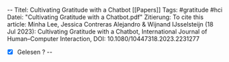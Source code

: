 --
Titel: Cultivating Gratitude with a Chatbot
[[Papers]]
Tags: #gratitude #hci 
Datei: "Cultivating Gratitude with a Chatbot.pdf"
Zitierung: To cite this article: Minha Lee, Jessica Contreras Alejandro & Wijnand IJsselsteijn (18 Jul 2023):
Cultivating Gratitude with a Chatbot, International Journal of Human–Computer Interaction,
DOI: 10.1080/10447318.2023.2231277
 
- [x] Gelesen ?
--

